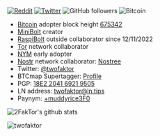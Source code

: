 [![Reddit](https://img.shields.io/badge/Reddit-%23FF4500.svg?logo=Reddit&logoColor=white)](https://reddit.com/user/twofaktor) 
[![Twitter](https://img.shields.io/badge/Twitter-%231DA1F2.svg?logo=Twitter&logoColor=white)](https://twitter.com/twofaktor) 
![GitHub followers](https://img.shields.io/github/followers/twofaktor) 
![Bitcoin](https://img.shields.io/badge/Bitcoin-000?style=for-the-badge&logo=bitcoin&logoColor=white) 

* [Bitcoin](https://github.com/bitcoin/bitcoin) adopter block height [675342](https://mempool.space/block/000000000000000000061afe0e46d4fdc818280dd4dd69d013b1cfc2cd551872)
* [MiniBolt](https://github.com/minibolt-guide) creator
* [RaspiBolt](https://github.com/raspibolt) outside collaborator since 12/11/2022
* [Tor](https://www.torproject.org/) network collaborator
* [NYM](https://github.com/nymtech/nym) early adopter
* [Nostr](https://nostr.com/) network collaborator: [Nostree](https://nostree.me/twofaktor)
* Twitter: [@twofaktor](https://twitter.com/twofaktor)
* BTCmap Supertagger: [Profile](https://btcmap.org/tagger/17175269)
* PGP: [18E2 2041 6921 9505](https://github.com/twofaktor.gpg)
* LN address: [twofaktor@ln.tips](https://ln.tips/@twofaktor)
* Paynym: [+muddyrice3F0](https://paynym.is/+muddyrice3F0)


<div float="right">
  
![2FakTor's github stats](https://github-readme-stats.vercel.app/api?username=twofaktor&show_icons=true&theme=react&hide_border=true&show=reviews,discussions_started,discussions_answered,prs_merged,prs_merged_percentage)

</div>

<p>
  <img align="center" src="https://github-readme-streak-stats.herokuapp.com/?user=twofaktor&theme=react" alt="twofaktor" />
</p>
